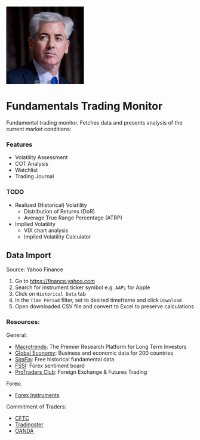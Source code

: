 ![Ackman](resources/ackman.png)

# Fundamentals Trading Monitor

Fundamental trading monitor. Fetches data and presents analysis of the current market conditions:

### Features

- Volatility Assessment
- COT Analysis
- Watchlist
- Trading Journal

### TODO

- Realized (Historical) Volatility
  - Distribution of Returns (DoR)
  - Average True Range Percentage (ATRP)
- Implied Volatility
  - VIX chart analysis
  - Implied Volatility Calculator

## Data Import

Source: Yahoo Finance

1. Go to https://finance.yahoo.com
2. Search for instrument ticker symbol e.g. `AAPL` for Apple
3. Click on `Historical Data` tab
4. In the `Time Period` filter, set to desired timeframe and click `Download`
5. Open downloaded CSV file and convert to Excel to preserve calculations

### Resources:

General:

- [Macrotrends](https://www.macrotrends.net/): The Premier Research Platform for Long Term Investors
- [Global Economy](https://www.theglobaleconomy.com/): Business and economic data for 200 countries
- [SimFin](https://simfin.com/): Free historical fundamental data
- [FSSI](https://fxssi.com/): Forex sentiment board
- [ProTraders Club](https://protradersclub.com/): Foreign Exchange & Futures Trading

Forex:

- [Forex Instruments](https://www.babypips.com/learn/forex/different-ways-to-trade-forex)

Commitment of Traders:

- [CFTC](https://www.cftc.gov/MarketReports/CommitmentsofTraders/HistoricalCompressed/index.htm)
- [Tradingster](https://www.tradingster.com/cot)
- [OANDA](https://www1.oanda.com/forex-trading/analysis/commitments-of-traders)
